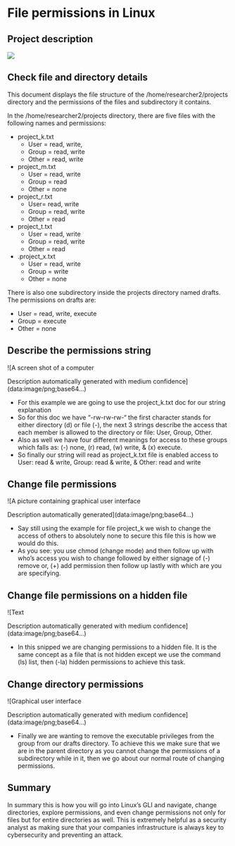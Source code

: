 
# File permissions in Linux

## Project description

![](data:image/png;base64...)

## Check file and directory details

This document displays the file structure of the /home/researcher2/projects directory and the permissions of the files and subdirectory it contains.

In the /home/researcher2/projects directory, there are five files with the following names and permissions:

* project\_k.txt
  + User = read, write,
  + Group = read, write
  + Other = read, write
* project\_m.txt
  + User = read, write
  + Group = read
  + Other = none
* project\_r.txt
  + User= read, write
  + Group = read, write
  + Other = read
* project\_t.txt
  + User = read, write
  + Group = read, write
  + Other = read
* .project\_x.txt
  + User = read, write
  + Group = write
  + Other = none

There is also one subdirectory inside the projects directory named drafts. The permissions on drafts are:

* User = read, write, execute
* Group = execute
* Other = none

## Describe the permissions string

![A screen shot of a computer

Description automatically generated with medium confidence](data:image/png;base64...)

* For this example we are going to use the project\_k.txt doc for our string explanation
* So for this doc we have “-rw-rw-rw-“ the first character stands for either directory (d) or file (-), the next 3 strings describe the access that each member is allowed to the directory or file: User, Group, Other.
* Also as well we have four different meanings for access to these groups which falls as: (-) none, (r) read, (w) write, & (x) execute.
* So finally our string will read as project\_k.txt file is enabled access to User: read & write, Group: read & write, & Other: read and write

## Change file permissions

![A picture containing graphical user interface

Description automatically generated](data:image/png;base64...)

* Say still using the example for file project\_k we wish to change the access of others to absolutely none to secure this file this is how we would do this.
* As you see: you use chmod (change mode) and then follow up with who’s access you wish to change followed by either signage of (-) remove or, (+) add permission then follow up lastly with which are you are specifying.

## Change file permissions on a hidden file

![Text

Description automatically generated with medium confidence](data:image/png;base64...)

* In this snipped we are changing permissions to a hidden file. It is the same concept as a file that is not hidden except we use the command (ls) list, then (-la) hidden permissions to achieve this task.

## Change directory permissions

![Graphical user interface

Description automatically generated with medium confidence](data:image/png;base64...)

* Finally we are wanting to remove the executable privileges from the group from our drafts directory. To achieve this we make sure that we are in the parent directory as you cannot change the permissions of a subdirectory while in it, then we go about our normal route of changing permissions.

## Summary

In summary this is how you will go into Linux’s GLI and navigate, change directories, explore permissions, and even change permissions not only for files but for entire directories as well. This is extremely helpful as a security analyst as making sure that your companies infrastructure is always key to cybersecurity and preventing an attack.

